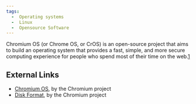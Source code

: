 ```yaml
---
tags:
  -  Operating systems
  -  Linux
  -  Opensource Software
---
```

Chromium OS (or Chrome OS, or CrOS) is an open-source project that aims
to build an operating system that provides a fast, simple, and more
secure computing experience for people who spend most of their time on
the web.[1](http://dev.chromium.org/chromium-os)

## External Links

- [Chromium OS](http://dev.chromium.org/chromium-os), by the Chromium
  project
- [Disk
  Format](http://dev.chromium.org/chromium-os/chromiumos-design-docs/disk-format),
  by the Chromium project

